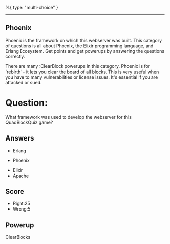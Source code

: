 %{
 type: "multi-choice"
}

---
## Phoenix
Phoenix is the framework on which this
webserver was built.
This category of questions is all
about Phoenix, the Elixir programming
language, and Erlang Ecosystem.
Get points and get powerups
by answering the questions correctly.

There are many :ClearBlock powerups
in this category.
Phoenix is for 'rebirth' - it
lets you clear the board of all blocks.
This is very useful when you have to
many vulnerabilities or license issues.
It's essential if you are attacked
or sued.

# Question:
What framework was used to develop the webserver for this QuadBlockQuiz game?

## Answers
- Erlang
* Phoenix
- Elixir
- Apache

## Score
- Right:25
- Wrong:5

## Powerup
ClearBlocks
